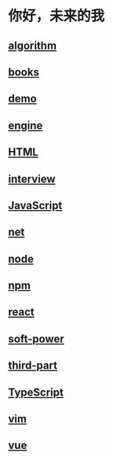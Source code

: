# 你好，未来的我

## [algorithm](./algorithm/)

## [books](./books/index.md)

## [demo](./demo/)

## [engine](./engine/)

## [HTML](./html/index.md)

## [interview](./interview/)

## [JavaScript](./javaScript/index.md)

## [net](./net/)

## [node](./node/)

## [npm](./npm/)

## [react](./react/)

## [soft-power](./soft-power/)

## [third-part](./third-part/)

## [TypeScript](./typeScript/index.md)

## [vim](./vim/)

## [vue](./vue/)
